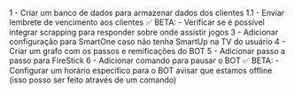 1 - Criar um banco de dados para armazenar dados dos clientes
1.1 - Enviar lembrete de vencimento aos clientes
✅ BETA: - Verificar se é possível integrar scrapping para responder sobre onde assistir jogos
3 - Adicionar configuração para SmartOne caso não tenha SmartUp na TV do usuário
4 - Criar um grafo com os passos e remificações do BOT
5 - Adicionar passo a passo para FireStick
6 - Adicionar comando para pausar o BOT
✅ BETA: - Configurar um horário específico para o BOT avisar que estamos offline (isso posso ser feito através de um comando)